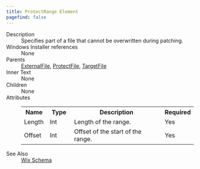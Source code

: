 ```yaml
---
title: ProtectRange Element
pagefind: false
---
```

<dl>
  <dt>Description</dt>
  <dd>Specifies part of a file that cannot be overwritten during patching.</dd>
  <dt>Windows Installer references</dt>
  <dd>None</dd>
  <dt>Parents</dt>
  <dd>
    <a href="../externalfile/">ExternalFile</a>, <a href="../protectfile/">ProtectFile</a>, <a href="../targetfile/">TargetFile</a></dd>
  <dt>Inner Text</dt>
  <dd>None</dd>
  <dt>Children</dt>
  <dd>None</dd>
  <dt>Attributes</dt>
  <dd>
    <table cellspacing="0" cellpadding="0" class="schema">
      <tr>
        <th width="15%">Name</th>
        <th width="15%">Type</th>
        <th width="65%">Description</th>
        <th width="15%">Required</th>
      </tr>
      <tr>
        <td>Length</td>
        <td>Int</td>
        <td>Length of the range.</td>
        <td>Yes</td>
      </tr>
      <tr>
        <td>Offset</td>
        <td>Int</td>
        <td>Offset of the start of the range.</td>
        <td>Yes</td>
      </tr>
    </table>
  </dd>
  <dt>See Also</dt>
  <dd>
    <a href="../">Wix Schema</a>
  </dd>
</dl>
